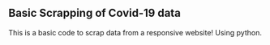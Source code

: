 ## Basic Scrapping of Covid-19 data

This is a basic code to scrap data from a responsive website! Using python.
